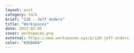 ```yaml
---
layout: post
category: talk
brief: "126 - Jeff Anders"
title: "Workspaces"
date: 2022-02-05
cover: workspaces.png
external: https://www.workspaces.xyz/p/126-jeff-anders
color: "#2EBA66"
---
```

